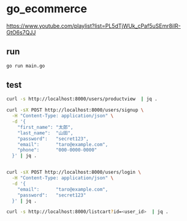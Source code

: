 # go_ecommerce
https://www.youtube.com/playlist?list=PL5dTjWUk_cPaf5uSEmr8ilR-GtO6s7QJJ

## run

```bash
go run main.go
```

## test

```bash
curl -s http://localhost:8000/users/productview  | jq .

curl -sX POST http://localhost:8000/users/signup \
  -H "Content-Type: application/json" \
  -d '{
    "first_name": "太郎",
    "last_name":  "山田",
    "password":   "secret123",
    "email":      "taro@example.com",
    "phone":      "000-0000-0000"
  }' | jq .


curl -sX POST http://localhost:8000/users/login \
  -H "Content-Type: application/json" \
  -d '{
    "email":      "taro@example.com",
    "password":   "secret123"
  }' | jq .

curl -s http://localhost:8000/listcart?id=<user_id>  | jq .
```

